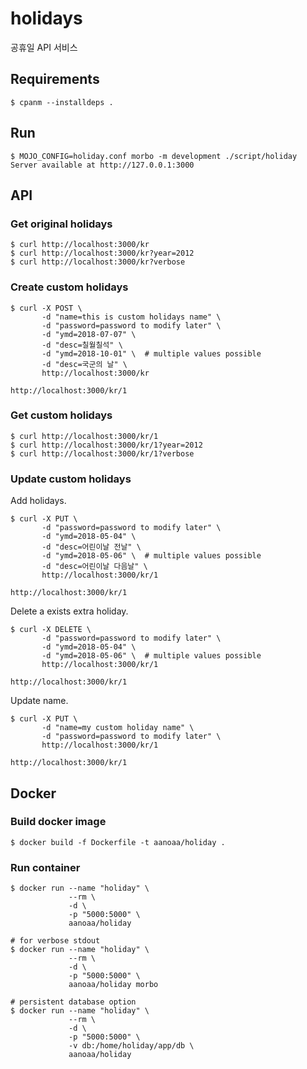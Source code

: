 # holidays #

공휴일 API 서비스

## Requirements ##

    $ cpanm --installdeps .

## Run ##

    $ MOJO_CONFIG=holiday.conf morbo -m development ./script/holiday
    Server available at http://127.0.0.1:3000

## API ##

### Get original holidays ###

    $ curl http://localhost:3000/kr
    $ curl http://localhost:3000/kr?year=2012
    $ curl http://localhost:3000/kr?verbose

### Create custom holidays ###

```
$ curl -X POST \
       -d "name=this is custom holidays name" \
       -d "password=password to modify later" \
       -d "ymd=2018-07-07" \
       -d "desc=칠월칠석" \
       -d "ymd=2018-10-01" \  # multiple values possible
       -d "desc=국군의 날" \
       http://localhost:3000/kr

http://localhost:3000/kr/1
```

### Get custom holidays ###

    $ curl http://localhost:3000/kr/1
    $ curl http://localhost:3000/kr/1?year=2012
    $ curl http://localhost:3000/kr/1?verbose

### Update custom holidays ###

Add holidays.

```
$ curl -X PUT \
       -d "password=password to modify later" \
       -d "ymd=2018-05-04" \
       -d "desc=어린이날 전날" \
       -d "ymd=2018-05-06" \  # multiple values possible
       -d "desc=어린이날 다음날" \
       http://localhost:3000/kr/1

http://localhost:3000/kr/1
```

Delete a exists extra holiday.

```
$ curl -X DELETE \
       -d "password=password to modify later" \
       -d "ymd=2018-05-04" \
       -d "ymd=2018-05-06" \  # multiple values possible
       http://localhost:3000/kr/1

http://localhost:3000/kr/1
```

Update name.

```
$ curl -X PUT \
       -d "name=my custom holiday name" \
       -d "password=password to modify later" \
       http://localhost:3000/kr/1

http://localhost:3000/kr/1
```

## Docker ##

### Build docker image ###

    $ docker build -f Dockerfile -t aanoaa/holiday .

### Run container ###

    $ docker run --name "holiday" \
                 --rm \
                 -d \
                 -p "5000:5000" \
                 aanoaa/holiday

    # for verbose stdout
    $ docker run --name "holiday" \
                 --rm \
                 -d \
                 -p "5000:5000" \
                 aanoaa/holiday morbo

    # persistent database option
    $ docker run --name "holiday" \
                 --rm \
                 -d \
                 -p "5000:5000" \
                 -v db:/home/holiday/app/db \
                 aanoaa/holiday
